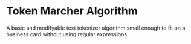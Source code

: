 # Token Marcher Algorithm
A basic and modifyable text tokenizer algorithm small enough to fit on a business card without using regular expressions.
